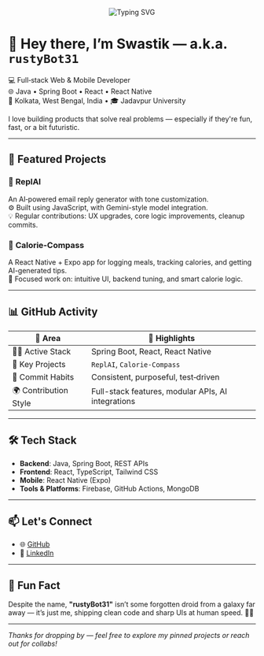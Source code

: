 <p align="center">
  <img
    src="https://readme-typing-svg.demolab.com?font=Fira+Code&size=24&pause=1000&color=00F9FF&center=true&vCenter=true&width=435&lines=Hey+there%2C+I%E2%80%99m+Swastik+—+a.k.a.+rustyBot31"
    alt="Typing SVG"
  />
</p>

# 👋 Hey there, I’m Swastik — a.k.a. `rustyBot31`

💻 Full‑stack Web & Mobile Developer  
🌐 Java • Spring Boot • React • React Native  
📍 Kolkata, West Bengal, India • 🎓 Jadavpur University  

I love building products that solve real problems — especially if they're fun, fast, or a bit futuristic.

---

## 🚀 Featured Projects

### 🔹 **ReplAI**
An AI‑powered email reply generator with tone customization.  
⚙️ Built using JavaScript, with Gemini-style model integration.  
💡 Regular contributions: UX upgrades, core logic improvements, cleanup commits.

### 🔹 **Calorie‑Compass**
A React Native + Expo app for logging meals, tracking calories, and getting AI-generated tips.  
📱 Focused work on: intuitive UI, backend tuning, and smart calorie logic.

---

## 📊 GitHub Activity

| 🧠 Area | 💬 Highlights |
|--------|---------------|
| 🧑‍💻 Active Stack | Spring Boot, React, React Native |
| 📌 Key Projects | `ReplAI`, `Calorie‑Compass` |
| 🔁 Commit Habits | Consistent, purposeful, test‑driven |
| 🌍 Contribution Style | Full-stack features, modular APIs, AI integrations |

---

## 🛠️ Tech Stack

- **Backend**: Java, Spring Boot, REST APIs  
- **Frontend**: React, TypeScript, Tailwind CSS  
- **Mobile**: React Native (Expo)  
- **Tools & Platforms**: Firebase, GitHub Actions, MongoDB

---

## 📫 Let's Connect

- 🌐 [GitHub](https://github.com/rustyBot31)  
- 💼 [LinkedIn](https://www.linkedin.com/in/swastik-bose/)

---

## 🎉 Fun Fact

Despite the name, **"rustyBot31"** isn’t some forgotten droid from a galaxy far away — it’s just me, shipping clean code and sharp UIs at human speed. 🤖✨

---

_Thanks for dropping by — feel free to explore my pinned projects or reach out for collabs!_
